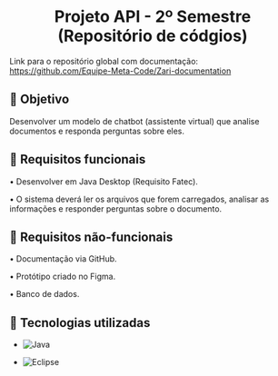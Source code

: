 <h1 align="center"> Projeto API - 2º Semestre (Repositório de códgios) </h1>

Link para o repositório global com documentação: https://github.com/Equipe-Meta-Code/Zari-documentation

## 🎯 Objetivo
 Desenvolver um modelo de chatbot (assistente virtual) que analise documentos e responda perguntas sobre eles.

 ## 📍 Requisitos funcionais
•	Desenvolver em Java Desktop (Requisito Fatec).

•	O sistema deverá ler os arquivos que forem carregados, analisar as informações e responder perguntas sobre o documento.


## 📍 Requisitos não-funcionais
•	Documentação via GitHub.

•	Protótipo criado no Figma.

•	Banco de dados.

## 🔧 Tecnologias utilizadas
- ![Java](https://img.shields.io/badge/java-%23ED8B00.svg?style=for-the-badge&logo=openjdk&logoColor=white)

- ![Eclipse](https://img.shields.io/badge/Eclipse-2C2255?style=for-the-badge&logo=eclipse&logoColor=white)

